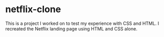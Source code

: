# netflix-clone
This is a project I worked on to test my experience with CSS and HTML.
I recreated the Netflix landing page using HTML and CSS alone.
